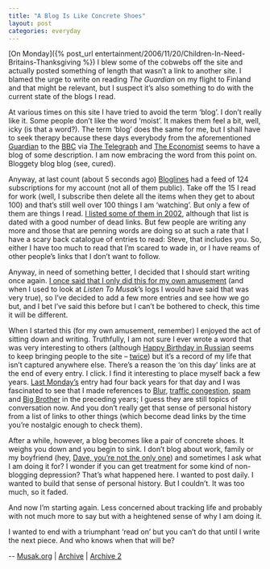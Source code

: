 ```yaml
---
title: "A Blog Is Like Concrete Shoes"
layout: post
categories: everyday
---
```


[On Monday]({% post_url entertainment/2006/11/20/Children-In-Need-Britains-Thanksgiving %}) I blew some of the cobwebs off the site and actually posted something of length that wasn’t a link to another site. I blamed the urge to write on reading *The Guardian* on my flight to Finland and that might be relevant, but I suspect it’s also something to do with the current state of the blogs I read.

At various times on this site I have tried to avoid the term ‘blog’. I don’t really like it. Some people don’t like the word ‘moist’. It makes them feel a bit, well, icky (is that a word?). The term ‘blog’ does the same for me, but I shall have to seek therapy because these days everybody from the aforementioned [Guardian](https://web.archive.org/web/20061205031256/http://blogs.guardian.co.uk/index.html) to the [BBC](https://web.archive.org/web/20061007132554/http://blogs.telegraph.co.uk/) via [The Telegraph](https://web.archive.org/web/20061007132554/http://blogs.telegraph.co.uk/) and [The Economist](http://neweconomist.blogs.com/) seems to have a blog of some description. I am now embracing the word from this point on. Bloggety blog blog (see, cured).

Anyway, at last count (about 5 seconds ago) [Bloglines](https://web.archive.org/web/20060311013054/http://www.bloglines.com/public/musak) had a feed of 124 subscriptions for my account (not all of them public). Take off the 15 I read for work (well, I subscribe then delete all the items when they get to about 100) and that’s still well over 100 things I am ‘watching’. But only a few of them are things I read. [I listed some of them in 2002](https://web.archive.org/web/20030302030210/http://www.musak.org/entries/2002/11/give_us_our_daily_blog.shtml), although that list is dated with a good number of dead links. But few people are writing any more and those that are penning words are doing so at such a rate that I have a scary back catalogue of entries to read: Steve, that includes you. So, either I have too much to read that I’m scared to wade in, or I have reams of other people’s links that I don’t want to follow.

Anyway, in need of something better, I decided that I should start writing once again. [I once said that I only did this for my own amusement](dayone://view?entryId=1FAFEE5F064447C6A431964780E0E1A3) (and when I used to look at *Listen To Musak*’s logs I would have said that was very true), so I’ve decided to add a few more entries and see how we go but, and I bet I’ve said this before but I can’t be bothered to check, this time it will be different.

When I started this (for my own amusement, remember) I enjoyed the act of sitting down and writing. Truthfully, I am not sure I ever wrote a word that was very interesting to others (although [Happy Birthday in Russian](dayone://view?entryId=E27C04C724C94F92822BC5E7B3AF5782) seems to keep bringing people to the site – [twice](dayone://view?entryId=3039D28709CF40C4A3E0DB652221B4C0)) but it’s a record of my life that isn’t captured anywhere else. There’s a reason the ‘on this day’ links are at the end of every entry. I click. I find it interesting to place myself back a few years. [Last Monday’s](dayone://view?entryId=123DD5B5667547888FA18557F9320AEA) entry had four back years for that day and I was fascinated to see that I made references to [Blur](dayone://view?entryId=35300E12E3054730BDC786CB268BCCD5), [traffic congestion](dayone://view?entryId=521195C5465748A5BCD766B869909E30), [spam](dayone://view?entryId=64D184DF36D5496DB4B6BAA30EF644A0) and [Big Brother](dayone://view?entryId=EED7DD5C89414CF590BB364D057A5AB3) in the preceding years; I guess they are still topics of conversation now. And you don’t really get that sense of personal history from a list of links to other things (which become dead links by the time you’re nostalgic enough to check them).

After a while, however, a blog becomes like a pair of concrete shoes. It weighs you down and you begin to sink. I don’t blog about work, family or my boyfriend (hey, [Dave, you’re not the only one](https://web.archive.org/web/20061129045826/http://www.soliloqueer.com/2006/11/on_being_a_blogging_dumbass.php)) and sometimes I ask what I am doing it for? I wonder if you can get treatment for some kind of non-blogging depression? That’s what happened here. I wanted to post daily. I wanted to build that sense of personal history. But I couldn’t. It was too much, so it faded.

And now I’m starting again. Less concerned about tracking life and probably with not much more to say but with a heightened sense of why I am doing it.

I wanted to end with a triumphant ‘read on’ but you can’t do that until I write the next piece. And who knows when that will be?

--
[Musak.org](https://www.musak.org/2006/11/a-blog-is-like-concrete-shoes/) | [Archive](https://web.archive.org/web/20070220034958/http://www.musak.org/entries/2006/11/a_blog_is_like_concrete_shoes.shtml) | [Archive 2](https://web.archive.org/web/20231128130321/https://www.musak.org/2006/11/a-blog-is-like-concrete-shoes/)
